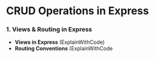 # CRUD Operations in Express

### 1. Views & Routing in Express
- **Views in Express** (ExplainWithCode)
- **Routing Conventions** (ExplainWithCode
